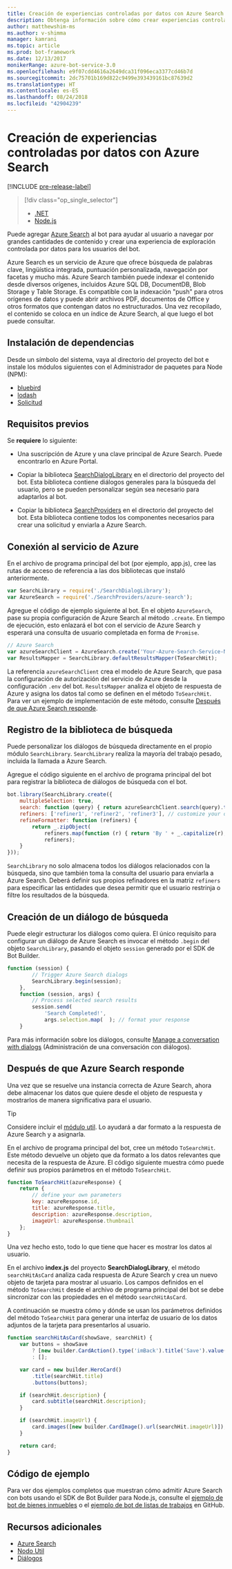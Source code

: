 ```yaml
---
title: Creación de experiencias controladas por datos con Azure Search | Microsoft Docs
description: Obtenga información sobre cómo crear experiencias controladas por datos con Azure Search y ayude a los usuarios a navegar por grandes cantidades de contenido en un bot con el SDK de Bot Builder para Node.js y Azure Search.
author: matthewshim-ms
ms.author: v-shimma
manager: kamrani
ms.topic: article
ms.prod: bot-framework
ms.date: 12/13/2017
monikerRange: azure-bot-service-3.0
ms.openlocfilehash: e9f07cdd4616a2649dca31f096eca3377cd46b7d
ms.sourcegitcommit: 2dc75701b169d822c9499e393439161bc87639d2
ms.translationtype: HT
ms.contentlocale: es-ES
ms.lasthandoff: 08/24/2018
ms.locfileid: "42904239"
---
```

# <a name="create-data-driven-experiences-with-azure-search"></a>Creación de experiencias controladas por datos con Azure Search 

[!INCLUDE [pre-release-label](../includes/pre-release-label-v3.md)]

> [!div class="op_single_selector"]
> - [.NET](../dotnet/bot-builder-dotnet-search-azure.md)
> - [Node.js](../nodejs/bot-builder-nodejs-search-azure.md)

Puede agregar [Azure Search][search] al bot para ayudar al usuario a navegar por grandes cantidades de contenido y crear una experiencia de exploración controlada por datos para los usuarios del bot.

Azure Search es un servicio de Azure que ofrece búsqueda de palabras clave, lingüística integrada, puntuación personalizada, navegación por facetas y mucho más. Azure Search también puede indexar el contenido desde diversos orígenes, incluidos Azure SQL DB, DocumentDB, Blob Storage y Table Storage. Es compatible con la indexación "push" para otros orígenes de datos y puede abrir archivos PDF, documentos de Office y otros formatos que contengan datos no estructurados. Una vez recopilado, el contenido se coloca en un índice de Azure Search, al que luego el bot puede consultar.

## <a name="install-dependencies"></a>Instalación de dependencias

Desde un símbolo del sistema, vaya al directorio del proyecto del bot e instale los módulos siguientes con el Administrador de paquetes para Node (NPM):

* [bluebird](https://www.npmjs.com/package/bluebird)
* [lodash](https://www.npmjs.com/package/lodash)
* [Solicitud](https://www.npmjs.com/package/request)

## <a name="prerequisites"></a>Requisitos previos

Se **requiere** lo siguiente: 
- Una suscripción de Azure y una clave principal de Azure Search. Puede encontrarlo en Azure Portal.
- Copiar la biblioteca [SearchDialogLibrary](https://github.com/Microsoft/botBuilder-Samples/tree/master/Node/demo-Search/SearchDialogLibrary) en el directorio del proyecto del bot. Esta biblioteca contiene diálogos generales para la búsqueda del usuario, pero se pueden personalizar según sea necesario para adaptarlos al bot. 

- Copiar la biblioteca [SearchProviders](https://github.com/Microsoft/botBuilder-Samples/tree/master/Node/demo-Search/SearchProviders) en el directorio del proyecto del bot. Esta biblioteca contiene todos los componentes necesarios para crear una solicitud y enviarla a Azure Search.

## <a name="connect-to-the-azure-service"></a>Conexión al servicio de Azure 

En el archivo de programa principal del bot (por ejemplo, app.js), cree las rutas de acceso de referencia a las dos bibliotecas que instaló anteriormente. 

```javascript
var SearchLibrary = require('./SearchDialogLibrary');
var AzureSearch = require('./SearchProviders/azure-search');
```

Agregue el código de ejemplo siguiente al bot. En el objeto `AzureSearch`, pase su propia configuración de Azure Search al método `.create`. En tiempo de ejecución, esto enlazará el bot con el servicio de Azure Search y esperará una consulta de usuario completada en forma de `Promise`.  

```javascript
// Azure Search
var azureSearchClient = AzureSearch.create('Your-Azure-Search-Service-Name', 'Your-Azure-Search-Primary-Key', 'Your-Azure-Search-Service-Index');
var ResultsMapper = SearchLibrary.defaultResultsMapper(ToSearchHit);
```

 La referencia `azureSearchClient` crea el modelo de Azure Search, que pasa la configuración de autorización del servicio de Azure desde la configuración `.env` del bot. 
 `ResultsMapper` analiza el objeto de respuesta de Azure y asigna los datos tal como se definen en el método `ToSearchHit`. Para ver un ejemplo de implementación de este método, consulte [Después de que Azure Search responde](#after-azure-search-responds).

## <a name="register-the-search-library"></a>Registro de la biblioteca de búsqueda
Puede personalizar los diálogos de búsqueda directamente en el propio módulo `SearchLibrary`. `SearchLibrary` realiza la mayoría del trabajo pesado, incluida la llamada a Azure Search. 

Agregue el código siguiente en el archivo de programa principal del bot para registrar la biblioteca de diálogos de búsqueda con el bot. 

```javascript
bot.library(SearchLibrary.create({
    multipleSelection: true,
    search: function (query) { return azureSearchClient.search(query).then(ResultsMapper); },
    refiners: ['refiner1', 'refiner2', 'refiner3'], // customize your own refiners 
    refineFormatter: function (refiners) {
        return _.zipObject(
            refiners.map(function (r) { return 'By ' + _.capitalize(r); }),
            refiners);
    }
}));
```
`SearchLibrary` no solo almacena todos los diálogos relacionados con la búsqueda, sino que también toma la consulta del usuario para enviarla a Azure Search. Deberá definir sus propios refinadores en la matriz `refiners` para especificar las entidades que desea permitir que el usuario restrinja o filtre los resultados de la búsqueda.  

## <a name="create-a-search-dialog"></a>Creación de un diálogo de búsqueda

Puede elegir estructurar los diálogos como quiera. El único requisito para configurar un diálogo de Azure Search es invocar el método `.begin` del objeto `SearchLibrary`, pasando el objeto `session` generado por el SDK de Bot Builder. 

```javascript
function (session) {
        // Trigger Azure Search dialogs 
        SearchLibrary.begin(session);
    },
    function (session, args) {
        // Process selected search results
        session.send(
            'Search Completed!',
            args.selection.map(  ); // format your response 
    }
```
Para más información sobre los diálogos, consulte [Manage a conversation with dialogs](bot-builder-nodejs-dialog-manage-conversation.md) (Administración de una conversación con diálogos).

## <a name="after-azure-search-responds"></a>Después de que Azure Search responde 

Una vez que se resuelve una instancia correcta de Azure Search, ahora debe almacenar los datos que quiere desde el objeto de respuesta y mostrarlos de manera significativa para el usuario.

> [!TIP]
> Considere incluir el [módulo util][NodeUtil]. Lo ayudará a dar formato a la respuesta de Azure Search y a asignarla.

En el archivo de programa principal del bot, cree un método `ToSearchHit`. Este método devuelve un objeto que da formato a los datos relevantes que necesita de la respuesta de Azure. El código siguiente muestra cómo puede definir sus propios parámetros en el método `ToSearchHit`. 
 
 ```javascript
 function ToSearchHit(azureResponse) {
     return {
         // define your own parameters 
         key: azureResponse.id,
         title: azureResponse.title,
         description: azureResponse.description,
         imageUrl: azureResponse.thumbnail
     };
 }
```
Una vez hecho esto, todo lo que tiene que hacer es mostrar los datos al usuario. 

 En el archivo **index.js** del proyecto **SearchDialogLibrary**, el método `searchHitAsCard` analiza cada respuesta de Azure Search y crea un nuevo objeto de tarjeta para mostrar al usuario. Los campos definidos en el método `ToSearchHit` desde el archivo de programa principal del bot se debe sincronizar con las propiedades en el método `searchHitAsCard`. 

A continuación se muestra cómo y dónde se usan los parámetros definidos del método `ToSearchHit` para generar una interfaz de usuario de los datos adjuntos de la tarjeta para presentarlos al usuario. 

```javascript
function searchHitAsCard(showSave, searchHit) {
    var buttons = showSave
        ? [new builder.CardAction().type('imBack').title('Save').value(searchHit.key)]
        : [];

    var card = new builder.HeroCard()
        .title(searchHit.title) 
        .buttons(buttons);

    if (searchHit.description) {
        card.subtitle(searchHit.description);
    }

    if (searchHit.imageUrl) {
        card.images([new builder.CardImage().url(searchHit.imageUrl)]);
    }

    return card;
}
```

## <a name="sample-code"></a>Código de ejemplo

Para ver dos ejemplos completos que muestran cómo admitir Azure Search con bots usando el SDK de Bot Builder para Node.js, consulte el [ejemplo de bot de bienes inmuebles](https://github.com/Microsoft/BotBuilder-Samples/tree/master/Node/demo-Search/RealEstateBot) o el [ejemplo de bot de listas de trabajos](https://github.com/Microsoft/BotBuilder-Samples/tree/master/Node/demo-Search/JobListingBot) en GitHub. 

## <a name="additional-resources"></a>Recursos adicionales

* [Azure Search][search]
* [Nodo Util][NodeUtil]
* [Diálogos](bot-builder-nodejs-dialog-manage-conversation.md)

[NodeUtil]: https://nodejs.org/api/util.html
[search]: /azure/search/search-what-is-azure-search
